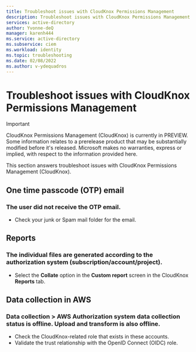 ```yaml
---
title: Troubleshoot issues with CloudKnox Permissions Management 
description: Troubleshoot issues with CloudKnox Permissions Management
services: active-directory
author: Yvonne-deQ
manager: karenh444
ms.service: active-directory
ms.subservice: ciem
ms.workload: identity
ms.topic: troubleshooting
ms.date: 02/08/2022
ms.author: v-ydequadros
---
```


# Troubleshoot issues with CloudKnox Permissions Management

> [!IMPORTANT]
> CloudKnox Permissions Management (CloudKnox) is currently in PREVIEW.
> Some information relates to a prerelease product that may be substantially modified before it's released. Microsoft makes no warranties, express or implied, with respect to the information provided here.

This section answers troubleshoot issues with CloudKnox Permissions Management (CloudKnox).

## One time passcode (OTP) email

### The user did not receive the OTP email.

- Check your junk or Spam mail folder for the email.  

## Reports

### The individual files are generated according to the authorization system (subscription/account/project).

- Select the **Collate** option in the **Custom report** screen in the CloudKnox **Reports** tab.  

## Data collection in AWS

### Data collection > AWS Authorization system data collection status is offline. Upload and transform is also offline. 

- Check the CloudKnox-related role that exists in these accounts. 
- Validate the trust relationship with the OpenID Connect (OIDC) role. 

<!---Next steps--->
